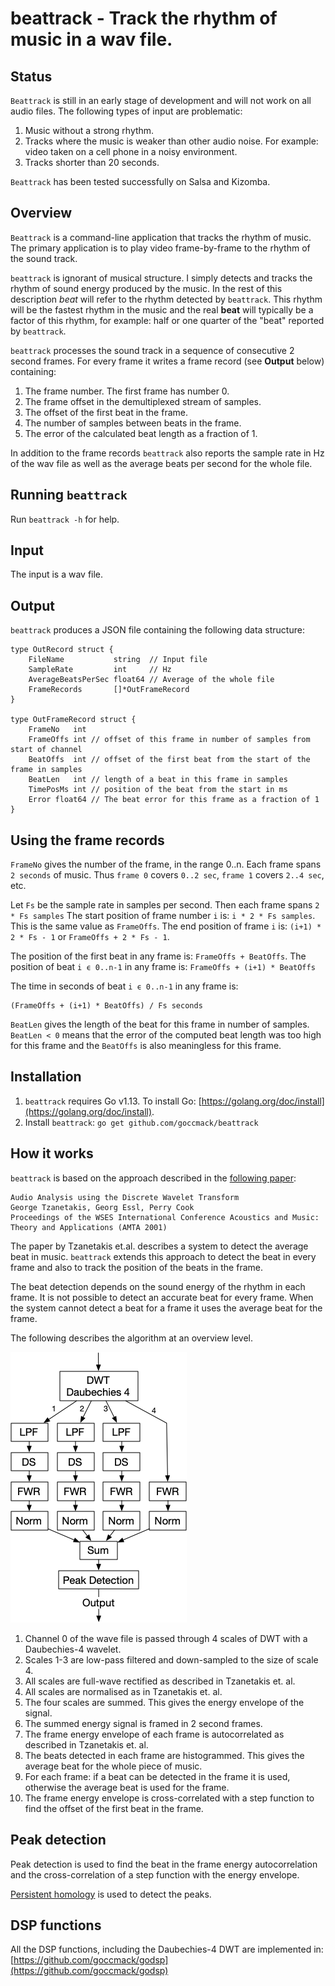 # beattrack - Track the rhythm of music in a wav file.

## Status

`Beattrack` is still in an early stage of development and will
not work on all audio files. The following types of input are problematic:

1. Music without a strong rhythm.
1. Tracks where the music is weaker than other audio noise.
   For example: video taken on a cell phone in a noisy environment.
1. Tracks shorter than 20 seconds.

`Beattrack` has been tested successfully on Salsa and Kizomba.

## Overview

`Beattrack` is a command-line application that tracks the rhythm of music. The primary application is to play video frame-by-frame to the rhythm of the sound track.

`beattrack` is ignorant of musical structure. I simply detects and tracks the rhythm of sound energy produced by the music. In the rest of this description _beat_ will refer to the rhythm detected by `beattrack`. This rhythm will be the fastest rhythm in the music and the real **beat** will typically be a factor of this rhythm, for example: half or one quarter of the "beat" reported by `beattrack`.

`beattrack` processes the sound track in a sequence of consecutive 2 second frames. For every frame it writes a frame record (see **Output** below) containing:

1. The frame number. The first frame has number 0.
2. The frame offset in the demultiplexed stream of samples.
3. The offset of the first beat in the frame.
4. The number of samples between beats in the frame.
5. The error of the calculated beat length as a fraction of 1.

In addition to the frame records `beattrack` also reports the sample rate in Hz of the wav file as well as the average beats per second for the whole file.

## Running `beattrack`

Run `beattrack -h` for help.

## Input

The input is a wav file.

## Output

`beattrack` produces a JSON file containing the following data structure:

```
type OutRecord struct {
	FileName           string  // Input file
	SampleRate         int     // Hz
	AverageBeatsPerSec float64 // Average of the whole file
	FrameRecords       []*OutFrameRecord
}

type OutFrameRecord struct {
	FrameNo   int
	FrameOffs int // offset of this frame in number of samples from start of channel
	BeatOffs  int // offset of the first beat from the start of the frame in samples
	BeatLen   int // length of a beat in this frame in samples
	TimePosMs int // position of the beat from the start in ms
	Error float64 // The beat error for this frame as a fraction of 1
}
```

## Using the frame records

`FrameNo` gives the number of the frame, in the range 0..n.
Each frame spans `2 seconds` of music. Thus `frame 0` covers `0..2 sec`, `frame 1` covers `2..4 sec`, etc.

Let `Fs` be the sample rate in samples per second. Then each frame spans
`2 * Fs samples` The start position of frame number `i` is: `i * 2 * Fs samples`. This is the same value as `FrameOffs`. The end position of frame `i` is: `(i+1) * 2 * Fs - 1` or `FrameOffs + 2 * Fs - 1`.

The position of the first beat in any frame is: `FrameOffs + BeatOffs`. The position of beat `i ϵ 0..n-1` in any frame is: `FrameOffs + (i+1) * BeatOffs`

The time in seconds of beat `i ϵ 0..n-1` in any frame is:

```
(FrameOffs + (i+1) * BeatOffs) / Fs seconds
```

`BeatLen` gives the length of the beat for this frame in number of samples.
`BeatLen < 0` means that the error of the computed beat length was too high for
this frame and the `BeatOffs` is also meaningless for this frame.

## Installation

1. `beattrack` requires Go v1.13. To install Go: [https://golang.org/doc/install](https://golang.org/doc/install).
2. Install `beattrack`: `go get github.com/goccmack/beattrack`

## How it works

`beattrack` is based on the approach described in the [following paper](https://soundlab.cs.princeton.edu/publications/2001_amta_aadwt.pdf):

    Audio Analysis using the Discrete Wavelet Transform
    George Tzanetakis, Georg Essl, Perry Cook
    Proceedings of the WSES International Conference Acoustics and Music: Theory and Applications (AMTA 2001)

The paper by Tzanetakis et.al. describes a system to detect the average beat in music. `beattrack` extends this approach to detect the beat in every frame and also to track the position of the beats in the frame.

The beat detection depends on the sound energy of the rhythm in each frame. It is not possible to detect an accurate beat for every frame. When
the system cannot detect a beat for a frame it uses the average beat for the frame.

The following describes the algorithm at an overview level.

![](fig/design.png)

1. Channel 0 of the wave file is passed through 4 scales of DWT with a Daubechies-4 wavelet.
2. Scales 1-3 are low-pass filtered and down-sampled to the size of scale 4.
3. All scales are full-wave rectified as described in Tzanetakis et. al.
4. All scales are normalised as in Tzanetakis et. al.
5. The four scales are summed. This gives the energy envelope of the signal.
6. The summed energy signal is framed in 2 second frames.
7. The frame energy envelope of each frame is autocorrelated as described in Tzanetakis et. al.
8. The beats detected in each frame are histogrammed. This gives the average beat for the whole piece of music.
9. For each frame: if a beat can be detected in the frame it is used, otherwise the average beat is used for the frame.
10. The frame energy envelope is cross-correlated with a step function to find the offset of the first beat in the frame.

## Peak detection

Peak detection is used to find the beat in the frame energy autocorrelation and the cross-correlation of a step function with the energy envelope.

[Persistent homology](https://www.sthu.org/blog/13-perstopology-peakdetection/index.html) is used to detect the peaks.

## DSP functions

All the DSP functions, including the Daubechies-4 DWT are implemented in:
[https://github.com/goccmack/godsp](https://github.com/goccmack/godsp)
